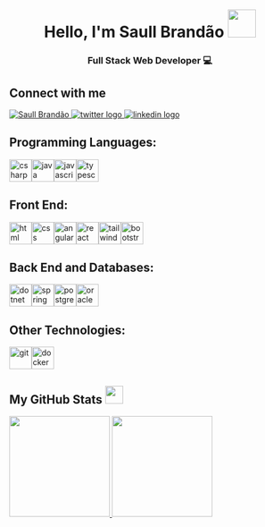 <h1 align="center"> Hello, I'm Saull Brandão <img src = "https://raw.githubusercontent.com/MartinHeinz/MartinHeinz/master/wave.gif" width=50px height=50px> </h1>
<h3 align="center">Full Stack Web Developer 💻</h3>

<h2> Connect with me</h2>
<a href="https://saull.vercel.app">
    <img alt="Saull Brandão" src="https://img.shields.io/badge/-saull.vercel.app-1a1a1a?style=flat&logo=googlechrome&logoColor=white" />
</a>
<a href="https://www.twitter.com/saullbrandao/">
    <img alt="twitter logo" src="https://img.shields.io/badge/-saullbrandao-1DA1F2?style=flat&logo=Twitter&logoColor=white" />
</a>
<a href="https://www.linkedin.com/in/saullbrandao/">
    <img alt="linkedin logo" src="https://img.shields.io/badge/-saullbrandao-0A66C2?style=flat&logo=Linkedin&logoColor=white" />
</a>

<h2 align="left">Programming Languages:</h2>
<div style="display: flex">
    <img width='40px' src='https://raw.githubusercontent.com/rahulbanerjee26/githubProfileReadmeGenerator/main/icons/csharp.svg' alt="csharp">
    <img width='40px' src='https://raw.githubusercontent.com/rahulbanerjee26/githubProfileReadmeGenerator/main/icons/java.svg' alt="java">
    <img width='40px' src='https://raw.githubusercontent.com/rahulbanerjee26/githubProfileReadmeGenerator/main/icons/javascript.svg' alt="javascript">
    <img width='40px' src='https://raw.githubusercontent.com/rahulbanerjee26/githubProfileReadmeGenerator/main/icons/typescript.svg' alt="typescript">
</div>

<h2 align="left">Front End:</h2>
<div style="display: flex">
    <img width='40px' src='https://raw.githubusercontent.com/rahulbanerjee26/githubProfileReadmeGenerator/main/icons/html.svg' alt='html'>
    <img width='40px' src='https://raw.githubusercontent.com/rahulbanerjee26/githubProfileReadmeGenerator/main/icons/css.svg' alt='css'>
    <img width='40px' src='https://raw.githubusercontent.com/rahulbanerjee26/githubProfileReadmeGenerator/main/icons/angularjs.svg' alt='angular'>
    <img width='40px' src='https://raw.githubusercontent.com/rahulbanerjee26/githubProfileReadmeGenerator/main/icons/reactjs.svg' alt='react'>
    <img width='40px' src='https://raw.githubusercontent.com/rahulbanerjee26/githubProfileReadmeGenerator/main/icons/tailwind.svg' alt='tailwind'>
    <img width='40px' src='https://raw.githubusercontent.com/rahulbanerjee26/githubProfileReadmeGenerator/main/icons/bootstrap.svg' alt='bootstrap'>
    
</div>

<h2 align="left">Back End and Databases:</h2>
<div style="display: flex">
    <img width ='40px' src ='https://raw.githubusercontent.com/rahulbanerjee26/githubProfileReadmeGenerator/main/icons/dotnet.svg' alt='dotnet'>
    <img width ='40px' src ='https://raw.githubusercontent.com/rahulbanerjee26/githubProfileReadmeGenerator/main/icons/spring.svg' alt='spring'>
    <img width ='40px' src ='https://raw.githubusercontent.com/rahulbanerjee26/githubProfileReadmeGenerator/main/icons/postgresql.svg' alt='postgresql'>
    <img width ='40px' src ='https://raw.githubusercontent.com/rahulbanerjee26/githubProfileReadmeGenerator/main/icons/oracle.svg' alt='oracle'>
</div>

<h2 align="left">Other Technologies:</h2>
<div style="display: flex">
    <img width ='40px' src ='https://git-scm.com/images/logos/downloads/Git-Icon-1788C.png' alt='git'>
    <img width ='40px' src ='https://raw.githubusercontent.com/rahulbanerjee26/githubProfileReadmeGenerator/main/icons/docker.svg' alt='docker'>
</div>

<h2> My GitHub Stats <img src='https://media1.giphy.com/media/du3J3cXyzhj75IOgvA/giphy.gif?cid=ecf05e47x2g034i9pzwtzzsd3xgg2w9nr94t4tflbbgo3008&rid=giphy.gif' width=32px  height=32px> </h2>

<div>
  <a href="https://github.com/saullbrandao">
  <img height="180em" src="https://github-readme-stats.vercel.app/api?username=saullbrandao&show_icons=true&t&bg_color=080808&text_color=f5f5f5&icon_color=2196F3&title_color=2196F3&include_all_commits=true&count_private=true"/>
  <img height="180em" src="https://github-readme-stats.vercel.app/api/top-langs/?username=saullbrandao&langs_count=6&hide=ruby&layout=compact&bg_color=080808&text_color=f5f5f5&icon_color=2196F3&title_color=2196F3"/>
<div>
